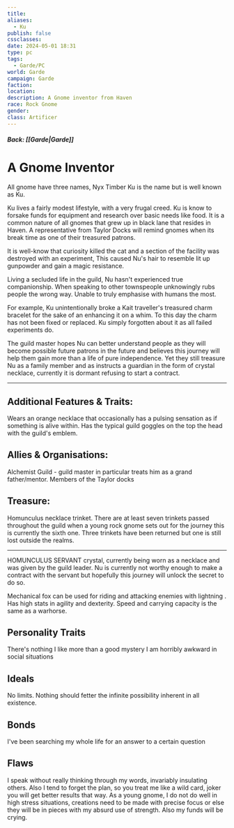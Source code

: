 ```yaml
---
title: 
aliases:
  - Ku
publish: false
cssclasses: 
date: 2024-05-01 18:31
type: pc
tags:
  - Garde/PC
world: Garde
campaign: Garde
faction: 
location: 
description: A Gnome inventor from Haven
race: Rock Gnome
gender: 
class: Artificer
---
```

##### Back:  [[Garde|Garde]]

# A Gnome Inventor
All gnome have three names, Nyx Timber Ku is the name but is well known as Ku.

Ku lives a fairly modest lifestyle, with a very frugal creed. Ku is know to forsake funds for equipment and research over basic needs like food. It is a common nature of all gnomes that grew up in black lane that resides in Haven. A representative  from  Taylor Docks will remind gnomes when its break time as one of their treasured patrons.

It is well-know that curiosity killed the cat and a section of the facility was destroyed with an experiment, This caused Nu's hair to resemble lit up gunpowder and gain a magic resistance.

Living a secluded life in the guild, Nu hasn't experienced true companionship. When speaking to other townspeople unknowingly rubs people the wrong way. Unable to truly emphasise with humans the most. 

For example, Ku unintentionally  broke a Kait traveller's treasured charm bracelet for the sake of an enhancing it on a whim. To this day the charm has not been fixed or replaced. Ku simply forgotten about it as all failed experiments do.

The guild master hopes Nu can better understand people as they will become possible future patrons in the future and believes this journey will help them gain more than a life of pure independence. Yet they still treasure Nu as a family member and as instructs a guardian in the form of crystal necklace, currently it is dormant refusing to start a contract.

---

## Additional Features & Traits:
Wears an orange necklace that occasionally has a pulsing sensation as if something is alive within.
Has the typical guild goggles on the top the head with the guild's emblem.

## Allies & Organisations:
Alchemist Guild - guild master in particular treats him as a grand father/mentor.
Members of the Taylor docks

## Treasure:
Homunculus necklace trinket.  There are at least seven trinkets passed throughout the guild when a young rock gnome sets out for the journey this is currently the sixth one. 
Three trinkets have been returned but one is still lost outside the realms. 

---
HOMUNCULUS SERVANT crystal, currently being worn as a necklace and was given by the guild leader.
Nu is currently not worthy enough to make a contract with the servant but hopefully this journey will unlock the secret to do so.

Mechanical fox can be used for riding and attacking enemies with lightning . 
Has high stats in agility and dexterity. 
Speed and carrying capacity is the same as a warhorse.


## Personality Traits
There's nothing I like more than a good mystery
I am horribly awkward in social situations
## Ideals
No limits. Nothing should fetter the infinite possibility inherent in all existence.
## Bonds
I've been searching my whole life for an answer to a certain question
## Flaws
I speak without really thinking through my words, invariably insulating others. Also I tend to forget the plan, so you treat me like a wild card, joker you will get better results that way.
As a young gnome, I do not do well in high stress situations, creations need to be made with precise focus or else they will be in pieces with my absurd use of strength. Also my funds will be crying.